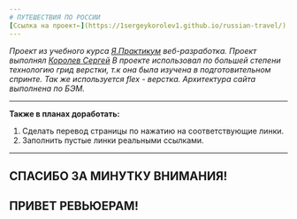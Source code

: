 ```yaml
---
# ПУТЕШЕСТВИЯ ПО РОССИИ
[Ссылка на проект←](https://1sergeykorolev1.github.io/russian-travel/) 
---
```


_Проект из учебного курса [Я.Практикум](https://practicum.yandex.ru/) веб-разработка._
_Проект выполнял [Королев Сергей](https://vk.com/id46453265)_
_В проекте использовал по большей степени технологию грид верстки, т.к она была изучена в подготовительном спринте. Так же используется flex - верстка. Архитектура сайта выполнена по БЭМ._

---

**Также в планах доработать:**

1. Сделать перевод страницы по нажатию на соответствующие линки.
2. Заполнить пустые линки реальными ссылками.

---

## СПАСИБО ЗА МИНУТКУ ВНИМАНИЯ!

## ПРИВЕТ РЕВЬЮЕРАМ!
